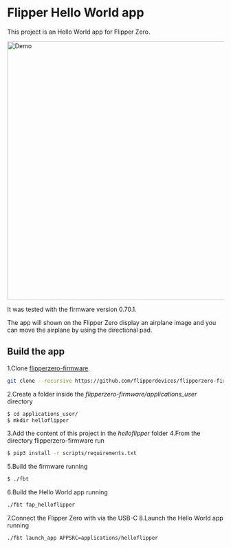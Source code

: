 # Flipper Hello World app
This project is an Hello World app for Flipper Zero.

<img src="https://github.com/giolaq/helloflipper/blob/main/gif/helloworld.gif" alt="Demo" width="600"/>

It was tested with the firmware version 0.70.1.

The app will shown on the Flipper Zero display an airplane image and you can move the airplane
by using the directional pad.

## Build the app

1.Clone [flipperzero-firmware](https://github.com/flipperdevices/flipperzero-firmware). 
```sh 
git clone --recursive https://github.com/flipperdevices/flipperzero-firmware.git
```
2.Create a folder inside the *flipperzero-firmware/applications_user* directory
```sh
$ cd applications_user/
$ mkdir helloflipper
```
3.Add the content of this project in the *helloflipper* folder
4.From the directory flipperzero-firmware run
```sh
$ pip3 install -r scripts/requirements.txt
```
5.Build the firmware running
```sh
$ ./fbt
```
6.Build the Hello World app running
```sh
./fbt fap_helloflipper
```
7.Connect the Flipper Zero with via the USB-C
8.Launch the Hello World app running
```sh
./fbt launch_app APPSRC=applications/helloflipper
```
